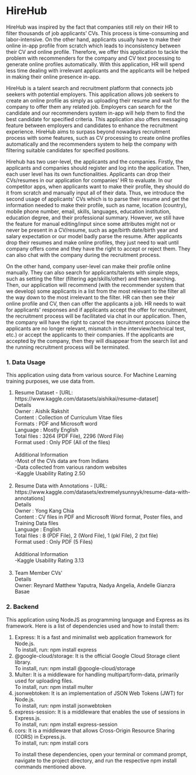 # HireHub
HireHub was inspired by the fact that companies still rely on their HR to filter thousands of job applicants’ CVs. This process is time-consuming and labor-intensive. On the other hand, applicants usually have to make their online in-app profile from scratch which leads to inconsistency between their CV and online profile. Therefore, we offer this application to tackle the problem with recommenders for the company and CV text processing to generate online profiles automatically. With this application, HR will spend less time dealing with irrelevant applicants and the applicants will be helped in making their online presence in-app.

HireHub is a talent search and recruitment platform that connects job seekers with potential employers. This application allows job seekers to create an online profile as simply as uploading their resume and wait for the company to offer them any related job. Employers can search for the candidate and our recommenders system in-app will help them to find the best candidate for specified criteria. This application also offers messaging feature between employers and candidates to enhance the recruitment experience. HireHub aims to surpass beyond nowadays recruitment process with some features, such as CV processing to create online profiles automatically and the recommenders system to help the company with filtering suitable candidates for specified positions.

Hirehub has two user-level, the applicants and the companies. Firstly, the applicants and companies should register and log into the application. Then, each user level has its own functionalities. Applicants can drop their CVs/resumes in our application for companies’ HR to evaluate. In our competitor apps, when applicants want to make their profile, they should do it from scratch and manually input all of their data. Thus, we introduce the second usage of applicants' CVs which is to parse their resume and get the information needed to make their profile, such as name, location (country), mobile phone number, email, skills, languages, education institution, education degree, and their professional summary. However, we still have the feature for manual editing/input since some attributes might not or never be present in a CV/resume, such as age/birth date/birth year and salary expectation or our model badly parse the resume. After applicants drop their resumes and make online profiles, they just need to wait until company offers come and they have the right to accept or reject them. They can also chat with the company during the recruitment process.

On the other hand, company user-level can make their profile online manually. They can also search for applicants/talents with simple steps, such as setting the filter (filtering age/skills/other) and then searching. Then, our application will recommend (with the recommender system that we develop) some applicants in a list from the most relevant to the filter all the way down to the most irrelevant to the filter. HR can then see their online profile and CV, then can offer the applicants a job. HR needs to wait for applicants' responses and if applicants accept the offer for recruitment, the recruitment process will be facilitated via chat in our application. Then, the company will have the right to cancel the recruitment process (since the applicants are no longer relevant, mismatch in the interview/technical test, etc.) or accept the applicants to their companies. If the applicants are accepted by the company, then they will disappear from the search list and the running recruitment process will be terminated.

### 1. Data Usage
This application using data from various source. 
For Machine Learning training purposes, we use data from.
<ol>
  <li>Resume Dataset - [URL: https://www.kaggle.com/datasets/aishikai/resume-dataset]</li>
  Details <br/>
  Owner : Aishik Rakshit <br/>
  Content : Collection of Curriculum Vitae files <br/>
  Formats : PDF and Microsoft word <br/>
  Language : Mostly English <br/>
  Total files : 3264 (PDF File), 2296 (Word File) <br/>
  Format used : Only PDF (All of the files) <br/>
  <br/>
  Additional Information <br/>
  -Most of the CVs data are from Indians <br/>
  -Data collected from various random websites <br/>
  -Kaggle Usability Rating 2.50 <br/>
  <br/>
  <li>Resume Data with Annotations - [URL: https://www.kaggle.com/datasets/extremelysunnyyk/resume-data-with-annotations]</li>
  Details <br/>
  Owner : Yong Kang Chia <br/>
  Content : CV files in PDF and Microsoft Word format, Poster files, and Training Data files <br/>
  Language : English <br/>
  Total files : 8 (PDF File), 2 (Word File), 1 (pkl File), 2 (txt file) <br/>
  Format used : Only PDF (5 Files) <br/>
  <br/>
  Additional Information <br/>
  -Kaggle Usability Rating 3.13 <br/>
  <br/>
  <li>Team Member CVs'</li>
  Details <br/>
  Owner: Reynard Matthew Yaputra, Nadya Angelia, Andelle Gianzra Basae
</ol>


### 2. Backend
This application using NodeJS as programming language and Express as its framework.
Here is a list of dependencies used and how to install them:
<ol>
  <li>Express: It is a fast and minimalist web application framework for Node.js. </li>
To install, run: npm install express <br/>
  
  <li>@google-cloud/storage: It is the official Google Cloud Storage client library.</li>
To install, run: npm install @google-cloud/storage <br/>
  
  <li>Multer: It is a middleware for handling multipart/form-data, primarily used for uploading files.</li>
To install, run: npm install multer <br/>

  <li>jsonwebtoken: It is an implementation of JSON Web Tokens (JWT) for Node.js.</li>
To install, run: npm install jsonwebtoken<br/>
  
  <li>express-session: It is a middleware that enables the use of sessions in Express.js.</li>
To install, run: npm install express-session<br/>
  
  <li>cors: It is a middleware that allows Cross-Origin Resource Sharing (CORS) in Express.js.</li>
To install, run: npm install cors<br/>
  
To install these dependencies, open your terminal or command prompt, navigate to the project directory, and run the respective npm install commands mentioned above.
